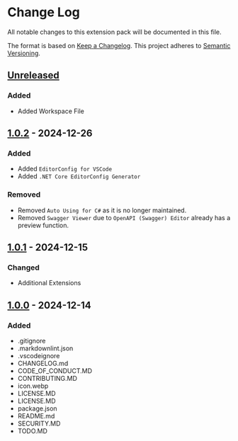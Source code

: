 # Change Log

All notable changes to this extension pack will be documented in this file.

The format is based on [Keep a Changelog][Keep a Changelog].
This project adheres to [Semantic Versioning][Semantic Versioning].

## [Unreleased]

### Added

- Added Workspace File

## [1.0.2][1.0.2] - 2024-12-26

### Added

- Added `EditorConfig for VSCode`
- Added `.NET Core EditorConfig Generator`

### Removed

- Removed `Auto Using for C#` as it is no longer maintained.
- Removed `Swagger Viewer` due to `OpenAPI (Swagger) Editor` already has a preview function.

## [1.0.1][1.0.1] - 2024-12-15

### Changed

- Additional Extensions

## [1.0.0][1.0.0] - 2024-12-14

### Added

- .gitignore
- .markdownlint.json
- .vscodeignore
- CHANGELOG.md
- CODE_OF_CONDUCT.MD
- CONTRIBUTING.MD
- icon.webp
- LICENSE.MD
- LICENSE.MD
- package.json
- README.md
- SECURITY.MD
- TODO.MD

<!-- Links -->
[keep a changelog]: http://keepachangelog.com/
[semantic versioning]: https://semver.org/spec/v2.0.0.html

<!-- Version -->

[Unreleased]: https://github.com/ggoodwin/dotnet-hotpack/compare/v1.0.2...develop
[1.0.2]: https://github.com/ggoodwin/dotnet-hotpack/compare/v1.0.1...v1.0.2
[1.0.1]: https://github.com/ggoodwin/dotnet-hotpack/compare/v1.0.0...v1.0.1
[1.0.0]: https://github.com/ggoodwin/dotnet-hotpack/tree/v1.0.0
